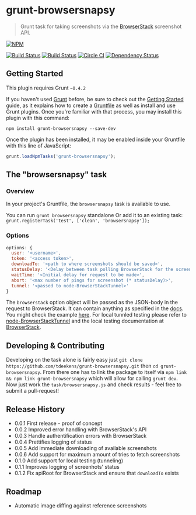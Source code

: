 # grunt-browsersnapsy

> Grunt task for taking screenshots via the [BrowserStack](http://browserstack.com) screenshot API.

[![NPM](https://nodei.co/npm/grunt-browsersnapsy.png?mini=true)](https://nodei.co/npm/grunt-browsersnapsy/)

[![Build Status](https://travis-ci.org/tdeekens/grunt-browsersnapsy.svg?branch=master)](https://travis-ci.org/tdeekens/grunt-browsersnapsy)
[![Build Status](https://drone.io/github.com/tdeekens/grunt-browsersnapsy/status.png)](https://drone.io/github.com/tdeekens/grunt-browsersnapsy/latest)
[![Circle CI](https://circleci.com/gh/tdeekens/grunt-browsersnapsy/tree/master.svg?style=svg)](https://circleci.com/gh/tdeekens/grunt-browsersnapsy/tree/master)
[![Dependency Status](https://david-dm.org/tdeekens/grunt-shrinkwrapsy.svg?style=flat)](https://david-dm.org/tdeekens/grunt-shrinkwrapsy.svg?style=flat)

## Getting Started
This plugin requires Grunt `~0.4.2`

If you haven't used [Grunt](http://gruntjs.com/) before, be sure to check out the [Getting Started](http://gruntjs.com/getting-started) guide, as it explains how to create a [Gruntfile](http://gruntjs.com/sample-gruntfile) as well as install and use Grunt plugins. Once you're familiar with that process, you may install this plugin with this command:

```shell
npm install grunt-browsersnapsy --save-dev
```

Once the plugin has been installed, it may be enabled inside your Gruntfile with this line of JavaScript:

```js
grunt.loadNpmTasks('grunt-browsersnapsy');
```

## The "browsersnapsy" task

### Overview
In your project's Gruntfile, the `browsersnapsy` task is available to use.

You can run `grunt browsersnapsy` standalone
Or add it to an existing task: `grunt.registerTask('test', ['clean', 'browsersnapsy']);`

### Options

```javascript
options: {
  user: '<username>',
  token: '<access token>',
  downloadTo: '<path to where screenshots should be saved>',
  statusDelay: '<Delay between task polling BrowserStack for the screenshots\' status>',
  waitTime: '<Initial delay for request to be made>',
  abort: '<max number of pings for screenshot (* statusDelay)>',
  tunnel: '<passed to node-BrowserStackTunnel>'
}
```

The `browserstack` option object will be passed as the JSON-body in the request to BrowserStack. It can contain anything as specified in the [docs](http://www.browserstack.com/screenshots/api). You might check the example [here](https://github.com/tdeekens/grunt-browsersnapsy/blob/master/grunt/tasks/browsersnapsy.js). For local tunnled testing please refer to [node-BrowserStackTunnel](https://github.com/pghalliday/node-BrowserStackTunnel) and the local testing documentation at [BrowserStack](http://www.browserstack.com/local-testing#config-localhost).

## Developing & Contributing

Developing on the task alone is fairly easy just `git clone https://github.com/tdeekens/grunt-browsersnapsy.git` then `cd grunt-browsersnapsy`. From there one has to link the package to itself via `npm link && npm link grunt-browsersnapsy` which will allow for calling `grunt dev`. Now just work the `task/browsersnapsy.js` and check results - feel free to submit a pull-request!

## Release History
- 0.0.1 First release - proof of concept
- 0.0.2 Improved error handling with BrowserStack's API
- 0.0.3 Handle authentification errors with BrowserStack
- 0.0.4 Prettifies logging of status
- 0.0.5 Add immediate downloading of available screenshots
- 0.0.6 Add support for maximum amount of tries to fetch screenshots
- 0.1.0 Add support for local testing (tunneling)
- 0.1.1 Improves logging of screenhots' status
- 0.1.2 Fix apiRoot for BrowserStack and ensure that `downloadTo` exists

## Roadmap
- Automatic image diffing against reference screenshots
